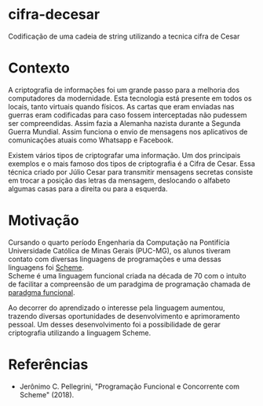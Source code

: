 # cifra-decesar
Codificação de uma cadeia de string utilizando a tecnica cifra de Cesar

# Contexto

A criptografia de informações foi um grande passo para a melhoria dos computadores da modernidade. Esta tecnologia está presente em todos os locais, tanto virtuais quando físicos. As cartas que eram enviadas nas guerras eram codificadas para caso fossem interceptadas não pudessem ser compreendidas. Assim fazia a Alemanha nazista durante a Segunda Guerra Mundial. Assim funciona o envio de mensagens nos aplicativos de comunicações atuais como Whatsapp e Facebook.

Existem vários tipos de criptografar uma informação. Um dos principais exemplos e o mais famoso dos tipos de criptografia é a Cifra de Cesar. Essa técnica criado por Júlio Cesar para transmitir mensagens secretas consiste em trocar a posição das letras da mensagem, deslocando o alfabeto algumas casas para a direita ou para a esquerda.

# Motivação

Cursando o quarto período Engenharia da Computação na Pontifícia Universidade Católica de Minas Gerais (PUC-MG), os alunos tiveram contato com diversas linguagens de programações e uma dessas linguagens foi [Scheme](https://schemers.org/).  
Scheme é uma linguagem funcional criada na década de 70 com o intuíto de facilitar a compreensão de um paradgima de programação chamada de [paradgma funcional](https://pt.wikipedia.org/wiki/Programa%C3%A7%C3%A3o_funcional#:~:text=Em%20ci%C3%AAncia%20da%20computa%C3%A7%C3%A3o%2C%20programa%C3%A7%C3%A3o,mudan%C3%A7as%20no%20estado%20do%20programa.).

Ao decorrer do aprendizado o interesse pela linguagem aumentou, trazendo diversas oportunidades de desenvolvimento e aprimoramento pessoal. Um desses desenvolvimento foi a possibilidade de gerar criptografia utilizando a linguagem Scheme.

# Referências

- Jerônimo C. Pellegrini, "Programação Funcional e Concorrente com Scheme" (2018).
